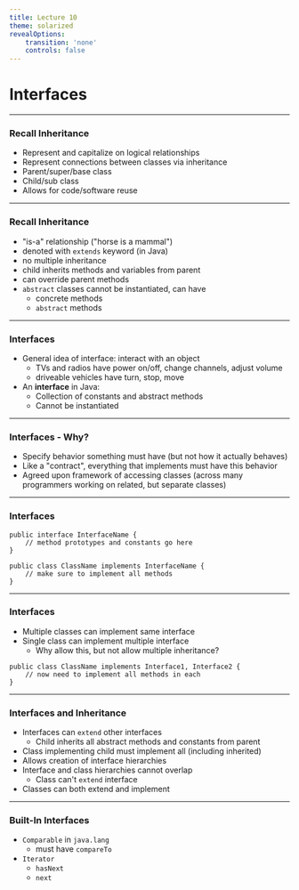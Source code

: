 ```yaml
---
title: Lecture 10
theme: solarized
revealOptions:
    transition: 'none'
    controls: false
---
```


# Interfaces

---

### Recall Inheritance

* Represent and capitalize on logical relationships
* Represent connections between classes via inheritance
* Parent/super/base class
* Child/sub class
* Allows for code/software reuse

---

### Recall Inheritance

* "is-a" relationship ("horse is a mammal")
* denoted with `extends` keyword (in Java)
* no multiple inheritance
* child inherits methods and variables from parent
* can override parent methods
* `abstract` classes cannot be instantiated, can have
    * concrete methods
    * `abstract` methods

---

### Interfaces

* General idea of interface:  interact with an object
    * TVs and radios have power on/off, change channels, adjust volume
    * driveable vehicles have turn, stop, move
* An **interface** in Java:
    * Collection of constants and abstract methods
    * Cannot be instantiated

---

### Interfaces - Why?

* Specify behavior something must have (but not how it actually
  behaves)
* Like a "contract", everything that implements must have
  this behavior
* Agreed upon framework of accessing classes (across many programmers working
  on related, but separate classes)

---

### Interfaces

```
public interface InterfaceName {
    // method prototypes and constants go here
}
```

```
public class ClassName implements InterfaceName {
    // make sure to implement all methods
}
```

---

### Interfaces

* Multiple classes can implement same interface
* Single class can implement multiple interface
    * Why allow this, but not allow multiple inheritance?

```
public class ClassName implements Interface1, Interface2 {
    // now need to implement all methods in each
}
```

---

### Interfaces and Inheritance

* Interfaces can `extend` other interfaces
    * Child inherits all abstract methods and constants from parent
* Class implementing child must implement all (including inherited)
* Allows creation of interface hierarchies
* Interface and class hierarchies cannot overlap
    * Class can't `extend` interface
* Classes can both extend and implement

---

### Built-In Interfaces

* `Comparable` in `java.lang`
    * must have `compareTo`
* `Iterator`
    * `hasNext`
    * `next`

